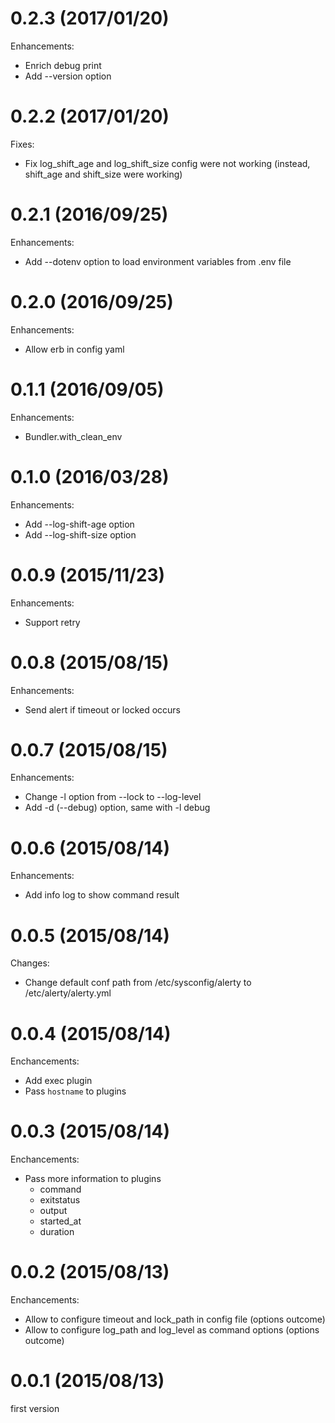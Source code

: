 # 0.2.3 (2017/01/20)

Enhancements:

* Enrich debug print
* Add --version option

# 0.2.2 (2017/01/20)

Fixes:

* Fix log_shift_age and log_shift_size config were not working (instead, shift_age and shift_size were working)

# 0.2.1 (2016/09/25)

Enhancements:

* Add --dotenv option to load environment variables from .env file

# 0.2.0 (2016/09/25)

Enhancements:

* Allow erb in config yaml

# 0.1.1 (2016/09/05)

Enhancements:

* Bundler.with_clean_env

# 0.1.0 (2016/03/28)

Enhancements:

* Add --log-shift-age option
* Add --log-shift-size option

# 0.0.9 (2015/11/23)

Enhancements:

* Support retry

# 0.0.8 (2015/08/15)

Enhancements:

* Send alert if timeout or locked occurs

# 0.0.7 (2015/08/15)

Enhancements:

* Change -l option from --lock to --log-level
* Add -d (--debug) option, same with -l debug

# 0.0.6 (2015/08/14)

Enhancements:

* Add info log to show command result

# 0.0.5 (2015/08/14)

Changes:

* Change default conf path from /etc/sysconfig/alerty to /etc/alerty/alerty.yml

# 0.0.4 (2015/08/14)

Enchancements:

* Add exec plugin
* Pass `hostname` to plugins

# 0.0.3 (2015/08/14)

Enchancements:

* Pass more information to plugins
  * command
  * exitstatus
  * output
  * started_at
  * duration

# 0.0.2 (2015/08/13)

Enchancements:

* Allow to configure timeout and lock_path in config file (options outcome)
* Allow to configure log_path and log_level as command options (options outcome)

# 0.0.1 (2015/08/13)

first version
